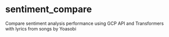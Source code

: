 # sentiment_compare
Compare sentiment analysis performance using GCP API and Transformers with lyrics from songs by Yoasobi
